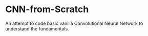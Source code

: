 # CNN-from-Scratch
An attempt to code basic vanilla Convolutional Neural Network to understand the fundamentals.
